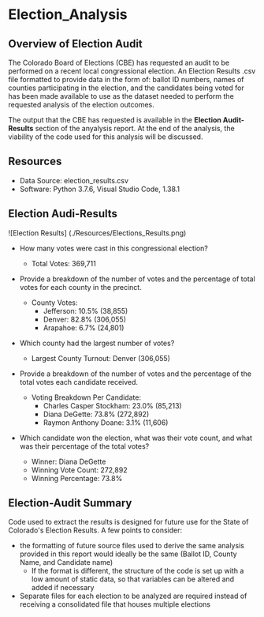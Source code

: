 # Election_Analysis

## Overview of Election Audit
The Colorado Board of Elections (CBE) has requested an audit to be performed on a recent local congressional election. An Election Results .csv file formatted to provide data in the form of: ballot ID numbers, names of counties participating in the election, and the candidates being voted for has been made available to use as the dataset needed to perform the requested analysis of the election outcomes. 

The output that the CBE has requested is available in the **Election Audit-Results** section of the anyalysis report. At the end of the analysis, the viability of the code used for this analysis will be discussed. 

## Resources
- Data Source: election_results.csv
- Software: Python 3.7.6, Visual Studio Code, 1.38.1

## Election Audi-Results

![Election Results] (./Resources/Elections_Results.png)

* How many votes were cast in this congressional election?
  * Total Votes: 369,711

* Provide a breakdown of the number of votes and the percentage of total votes for each county in the precinct.
  * County Votes:
    * Jefferson: 10.5% (38,855)
    * Denver: 82.8% (306,055)
    * Arapahoe: 6.7% (24,801)

* Which county had the largest number of votes?
  * Largest County Turnout: Denver (306,055)
  
* Provide a breakdown of the number of votes and the percentage of the total votes each candidate received.
  * Voting Breakdown Per Candidate:
    * Charles Casper Stockham: 23.0% (85,213)
    * Diana DeGette: 73.8% (272,892)
    * Raymon Anthony Doane: 3.1% (11,606)

* Which candidate won the election, what was their vote count, and what was their percentage of the total votes?
  * Winner: Diana DeGette
  * Winning Vote Count: 272,892
  * Winning Percentage: 73.8%

## Election-Audit Summary
Code used to extract the results is designed for future use for the State of Colorado's Election Results. A few points to consider:
  * the formatting of future source files used to derive the same analysis provided in this report would ideally be the same (Ballot ID, County Name, and Candidate name)
    * If the format is different, the structure of the code is set up with a low amount of static data, so that variables can be altered and added if necessary
  * Separate files for each election to be analyzed are required instead of receiving a consolidated file that houses multiple elections 
